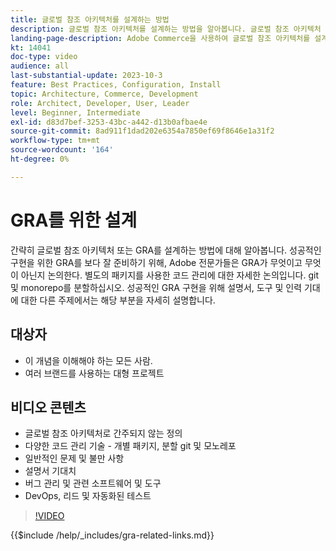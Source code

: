 ```yaml
---
title: 글로벌 참조 아키텍처를 설계하는 방법
description: 글로벌 참조 아키텍처를 설계하는 방법을 알아봅니다. 글로벌 참조 아키텍처 프로젝트가 올바른 방향으로 시작되도록 하는 기술과 아이디어를 배웁니다.
landing-page-description: Adobe Commerce을 사용하여 글로벌 참조 아키텍처를 설계하는 방법에 대해 알아봅니다
kt: 14041
doc-type: video
audience: all
last-substantial-update: 2023-10-3
feature: Best Practices, Configuration, Install
topic: Architecture, Commerce, Development
role: Architect, Developer, User, Leader
level: Beginner, Intermediate
exl-id: d83d7bef-3253-43bc-a442-d13b0afbae4e
source-git-commit: 8ad911f1dad202e6354a7850ef69f8646e1a31f2
workflow-type: tm+mt
source-wordcount: '164'
ht-degree: 0%

---
```


# GRA를 위한 설계

간략히 글로벌 참조 아키텍처 또는 GRA를 설계하는 방법에 대해 알아봅니다. 성공적인 구현을 위한 GRA를 보다 잘 준비하기 위해, Adobe 전문가들은 GRA가 무엇이고 무엇이 아닌지 논의한다. 별도의 패키지를 사용한 코드 관리에 대한 자세한 논의입니다. git 및 monorepo를 분할하십시오. 성공적인 GRA 구현을 위해 설명서, 도구 및 인력 기대에 대한 다른 주제에서는 해당 부분을 자세히 설명합니다.

## 대상자

* 이 개념을 이해해야 하는 모든 사람.
* 여러 브랜드를 사용하는 대형 프로젝트

## 비디오 콘텐츠

* 글로벌 참조 아키텍처로 간주되지 않는 정의
* 다양한 코드 관리 기술 - 개별 패키지, 분할 git 및 모노레포
* 일반적인 문제 및 불만 사항
* 설명서 기대치
* 버그 관리 및 관련 소프트웨어 및 도구
* DevOps, 리드 및 자동화된 테스트

>[!VIDEO](https://video.tv.adobe.com/v/3424644?learn=on)

{{$include /help/_includes/gra-related-links.md}}
